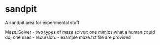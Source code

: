 sandpit
=======

A sandpit area for experimental stuff

Maze_Solver
	- two types of maze solver: one mimics what a human could do; one uses
	- recursion.
	- example maze.txt file are provided
